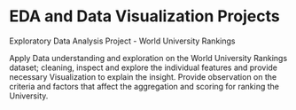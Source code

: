 # EDA and Data Visualization Projects

Exploratory Data Analysis Project - World University Rankings 

Apply Data understanding and exploration on the World University Rankings dataset; cleaning, inspect and explore 
the individual features and provide necessary Visualization to explain the insight. Provide observation on the 
criteria and factors that affect the aggregation and scoring for ranking the University.
